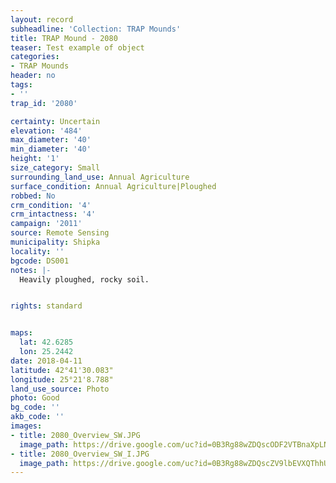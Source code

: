 ```yaml
---
layout: record
subheadline: 'Collection: TRAP Mounds'
title: TRAP Mound - 2080
teaser: Test example of object
categories:
- TRAP Mounds
header: no
tags:
- ''
trap_id: '2080'

certainty: Uncertain
elevation: '484'
max_diameter: '40'
min_diameter: '40'
height: '1'
size_category: Small
surrounding_land_use: Annual Agriculture
surface_condition: Annual Agriculture|Ploughed
robbed: No
crm_condition: '4'
crm_intactness: '4'
campaign: '2011'
source: Remote Sensing
municipality: Shipka
locality: ''
bgcode: DS001
notes: |-
  Heavily ploughed, rocky soil.


rights: standard


maps:
  lat: 42.6285
  lon: 25.2442
date: 2018-04-11
latitude: 42°41'30.083"
longitude: 25°21'8.788"
land_use_source: Photo
photo: Good
bg_code: ''
akb_code: ''
images:
- title: 2080_Overview_SW.JPG
  image_path: https://drive.google.com/uc?id=0B3Rg88wZDQscODF2VTBnaXpLNEk
- title: 2080_Overview_SW_I.JPG
  image_path: https://drive.google.com/uc?id=0B3Rg88wZDQscZV9lbEVXQThhUVU
---
```

